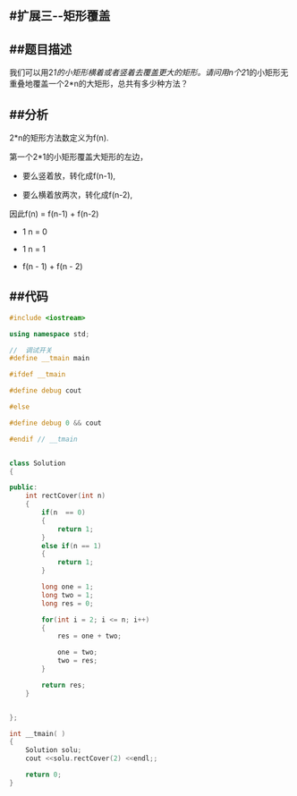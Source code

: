 
#扩展三--矩形覆盖
-------

##题目描述
-------

我们可以用2*1的小矩形横着或者竖着去覆盖更大的矩形。请问用n个2*1的小矩形无重叠地覆盖一个2*n的大矩形，总共有多少种方法？

##分析
-------
2*n的矩形方法数定义为f(n). 

第一个2*1的小矩形覆盖大矩形的左边，

*	要么竖着放，转化成f(n-1),

*	要么横着放两次，转化成f(n-2), 

因此f(n) = f(n-1) + f(n-2)

*	1 n = 0

*	1 n = 1

*	f(n - 1) + f(n - 2)


##代码
-------

```cpp
#include <iostream>

using namespace std;

//  调试开关
#define __tmain main

#ifdef __tmain

#define debug cout

#else

#define debug 0 && cout

#endif // __tmain


class Solution
{

public:
    int rectCover(int n)
    {
        if(n  == 0)
        {
            return 1;
        }
        else if(n == 1)
        {
            return 1;
        }

        long one = 1;
        long two = 1;
        long res = 0;

        for(int i = 2; i <= n; i++)
        {
            res = one + two;

            one = two;
            two = res;
        }

        return res;
    }


};

int __tmain( )
{
    Solution solu;
    cout <<solu.rectCover(2) <<endl;;

    return 0;
}
```